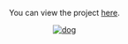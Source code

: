 <div align="center">

You can view the project [here](https://isbendiyarovanezrin.github.io/RandomDogImageGenerator "Click me!🐕").

[![dog](https://i.postimg.cc/fWpKnj1G/smile.jpg "Life is short. Smile while you still have teeth.")](https://youtu.be/07d2dXHYb94)

</div>
